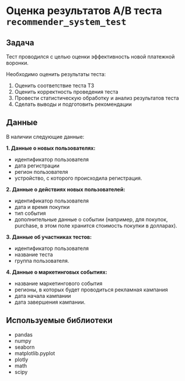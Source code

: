 # Оценка результатов А/В теста ```recommender_system_test```

## Задача

Тест проводился с целью оценки эффективность новой платежной воронки. 

Необходимо оценить результаты теста:

1. Оценить соответствие теста ТЗ
2. Оценить корректность проведения теста
3. Провести статистическую обработку и анализ результатов теста
4. Сделать выводы и подготовить рекомендации

## Данные

В наличии следующие данные:

**1. Данные о новых пользователях:**

- идентификатор пользователя
- дата регистрации
- регион пользователя
- устройство, с которого происходила регистрация.

**2. Данные о действиях новых пользователей:**

- идентификатор пользователя
- дата и время покупки
- тип события
- дополнительные данные о событии (например, для покупок, purchase, в этом поле хранится стоимость покупки в долларах).

**3. Данные об участниках тестов:**

- идентификатор пользователя
- название теста
- группа пользователя.

**4. Данные о маркетинговых событиях:**

- название маркетингового события
- регионы, в которых будет проводиться рекламная кампания
- дата начала кампании
- дата завершения кампании.

## Используемые библиотеки

- pandas
- numpy
- seaborn
- matplotlib.pyplot
- plotly
- math
- scipy
